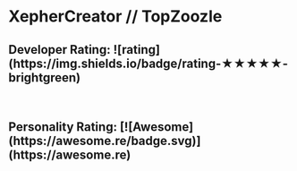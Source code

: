 <h1>XepherCreator // TopZoozle</h1>
<h2>
Developer Rating: ![rating](https://img.shields.io/badge/rating-★★★★★-brightgreen)
</h2>
<br>
<h2>
Personality Rating: [![Awesome](https://awesome.re/badge.svg)](https://awesome.re)
</h2>
